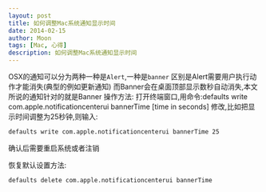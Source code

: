 ```yaml
---
layout: post
title: 如何调整Mac系统通知显示时间
date: 2014-02-15
author: Moon
tags: [Mac, 心得]
description: 如何调整Mac系统通知显示时间
---
```


OSX的通知可以分为两种一种是`Alert`,一种是`banner`
区别是Alert需要用户执行动作才能消失(典型的例如更新通知)
而Banner会在桌面顶部显示数秒自动消失,本文所说的通知针对的就是Banner
操作方法:
打开终端窗口,用命令:defaults write com.apple.notificationcenterui bannerTime [time in seconds] 修改,比如把显示时间调整为25秒钟,则输入:
```bash
defaults write com.apple.notificationcenterui bannerTime 25
```
确认后需要重启系统或者注销

恢复默认设置方法:
```bash
defaults delete com.apple.notificationcenterui bannerTime
```
